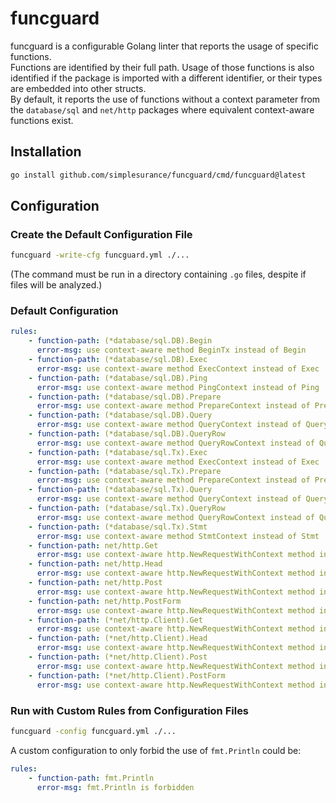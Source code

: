 # funcguard

funcguard is a configurable Golang linter that reports the usage of specific
functions. \
Functions are identified by their full path. Usage of those functions is
also identified if the package is imported with a different identifier, or their
types are embedded into other structs. \
By default, it reports the use of functions without a context
parameter from the `database/sql` and `net/http` packages where equivalent
context-aware functions exist.

## Installation

```sh
go install github.com/simplesurance/funcguard/cmd/funcguard@latest
```

## Configuration

### Create the Default Configuration File

```sh
funcguard -write-cfg funcguard.yml ./...
```

(The command must be run in a directory containing `.go` files, despite if files
will be analyzed.)

### Default Configuration

```yaml
rules:
    - function-path: (*database/sql.DB).Begin
      error-msg: use context-aware method BeginTx instead of Begin
    - function-path: (*database/sql.DB).Exec
      error-msg: use context-aware method ExecContext instead of Exec
    - function-path: (*database/sql.DB).Ping
      error-msg: use context-aware method PingContext instead of Ping
    - function-path: (*database/sql.DB).Prepare
      error-msg: use context-aware method PrepareContext instead of Prepare
    - function-path: (*database/sql.DB).Query
      error-msg: use context-aware method QueryContext instead of Query
    - function-path: (*database/sql.DB).QueryRow
      error-msg: use context-aware method QueryRowContext instead of QueryRow
    - function-path: (*database/sql.Tx).Exec
      error-msg: use context-aware method ExecContext instead of Exec
    - function-path: (*database/sql.Tx).Prepare
      error-msg: use context-aware method PrepareContext instead of Prepare
    - function-path: (*database/sql.Tx).Query
      error-msg: use context-aware method QueryContext instead of Query
    - function-path: (*database/sql.Tx).QueryRow
      error-msg: use context-aware method QueryRowContext instead of QueryRow
    - function-path: (*database/sql.Tx).Stmt
      error-msg: use context-aware method StmtContext instead of Stmt
    - function-path: net/http.Get
      error-msg: use context-aware http.NewRequestWithContext method instead
    - function-path: net/http.Head
      error-msg: use context-aware http.NewRequestWithContext method instead
    - function-path: net/http.Post
      error-msg: use context-aware http.NewRequestWithContext method instead
    - function-path: net/http.PostForm
      error-msg: use context-aware http.NewRequestWithContext method instead
    - function-path: (*net/http.Client).Get
      error-msg: use context-aware http.NewRequestWithContext method instead
    - function-path: (*net/http.Client).Head
      error-msg: use context-aware http.NewRequestWithContext method instead
    - function-path: (*net/http.Client).Post
      error-msg: use context-aware http.NewRequestWithContext method instead
    - function-path: (*net/http.Client).PostForm
      error-msg: use context-aware http.NewRequestWithContext method instead
```

### Run with Custom Rules from Configuration Files

```sh
funcguard -config funcguard.yml ./...
```

A custom configuration to only forbid the use of `fmt.Println` could be:

```yaml
rules:
    - function-path: fmt.Println
      error-msg: fmt.Println is forbidden
```
